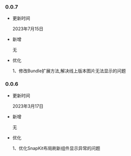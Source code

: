 ### 0.0.7

- 更新时间

    2023年7月15日

- 新增

    无

- 优化

    1、修改Bundle扩展方法,解决线上版本图片无法显示的问题


### 0.0.6

- 更新时间

    2023年3月17日

- 新增

    无

- 优化

    1、优化SnapKit布局刷新组件显示异常的问题
